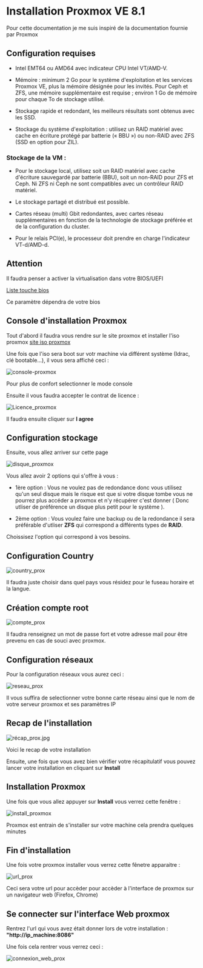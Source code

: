 # Installation Proxmox VE 8.1

Pour cette documentation je me suis inspiré de la documentation fournie par Proxmox

## Configuration requises 

- Intel EMT64 ou AMD64 avec indicateur CPU Intel VT/AMD-V.

- Mémoire : minimum 2 Go pour le système d'exploitation et les services Proxmox VE, plus la mémoire désignée pour les invités. Pour Ceph et ZFS, une mémoire supplémentaire est requise ; environ 1 Go de mémoire pour chaque To de stockage utilisé.

- Stockage rapide et redondant, les meilleurs résultats sont obtenus avec les SSD.

- Stockage du système d'exploitation : utilisez un RAID matériel avec cache en écriture protégé par batterie (« BBU ») ou non-RAID avec ZFS (SSD en option pour ZIL).

### Stockage de la VM :

- Pour le stockage local, utilisez soit un RAID matériel avec cache d'écriture sauvegardé par batterie (BBU), soit un non-RAID pour ZFS et Ceph. Ni ZFS ni Ceph ne sont compatibles avec un contrôleur RAID matériel.

- Le stockage partagé et distribué est possible.

- Cartes réseau (multi) Gbit redondantes, avec cartes réseau supplémentaires en fonction de la technologie de stockage préférée et de la configuration du cluster.

- Pour le relais PCI(e), le processeur doit prendre en charge l'indicateur VT-d/AMD-d.

## Attention 

Il faudra penser a activer la virtualisation dans votre BIOS/UEFI

[Liste touche bios](https://lecrabeinfo.net/liste-des-touches-pour-acceder-au-bios-uefi-acer-asus-dell-lenovo-hp.htm)

Ce paramètre dépendra de votre bios 

## Console d'installation Proxmox

Tout d'abord il faudra vous rendre sur le site proxmox et installer l'iso proxmox [site iso proxmox](https://www.proxmox.com/en/downloads/proxmox-virtual-environment/iso)


Une fois que l'iso sera boot sur votr machine via différent système (Idrac, clé bootable...), il vous sera affiché ceci : 

![console-proxmox](../images/console_proxmox.jpg)

Pour plus de confort selectionner le mode console 

Ensuite il vous faudra accepter le contrat de licence : 

![Licence_proxmox](/images/contrat_licence_prox.jpg)

Il faudra ensuite cliquer sur **I agree**

## Configuration stockage

Ensuite, vous allez arriver sur cette page 

![disque_proxmox](/images/disk_prox.jpg)

Vous allez avoir 2 options qui s'offre à vous :

- 1ère option : Vous ne voulez pas de redondance donc vous utilisez qu'un seul disque mais le risque est que si votre disque tombe vous ne pourrez plus accéder a proxmox et n'y récupérer c'est donner ( Donc utliser de préférence un disque plus petit pour le système ).
  
- 2ème option : Vous voulez faire une backup ou de la redondance il sera préférable d'utliser **ZFS** qui correspond a différents types de **RAID**.

Choissisez l'option qui correspond à vos besoins.

## Configuration Country 

![country_prox](/images/country_prox.jpg)

Il faudra juste choisir dans quel pays vous résidez pour le fuseau horaire et la langue.

## Création compte root 

![compte_prox](/images/compte_prox.jpg)

Il faudra renseignez un mot de passe fort et votre adresse mail pour être prevenu en cas de souci avec proxmox.

## Configuration réseaux 

Pour la configuration réseaux vous aurez ceci :

![reseau_prox](/images/reseau_prox.jpg)
 
Il vous suffira de selectionner votre bonne carte réseau ainsi que le nom de votre serveur proxmox et ses paramètres IP 


## Recap de l'installation 

![récap_prox.jpg](/images/récap_prox.jpg)

Voici le recap de votre installation 

Ensuite, une fois que vous avez bien vérifier votre récapitulatif vous pouvez lancer votre installation en cliquant sur **Install**

## Installation Proxmox 

Une fois que vous allez appuyer sur **Install** vous verrez cette fenêtre :

![install_proxmox](/images/install_prox.jpg)

Proxmox est entrain de s'installer sur votre machine cela prendra quelques minutes


## Fin d'installation 

Une fois votre proxmox installer vous verrez cette fênetre apparaitre : 

![url_prox](/images/url_prox.jpg)

Ceci sera votre url pour accèder pour accèder à l'interface de proxmox sur un navigateur web (Firefox, Chrome)

## Se connecter sur l'interface Web proxmox

Rentrez l'url qui vous avez était donner lors de votre installation : **"http://ip_machine:8086"**

Une fois cela rentrer vous verrez ceci : 

![connexion_web_prox](/images/connection_web_prox.jpg)







